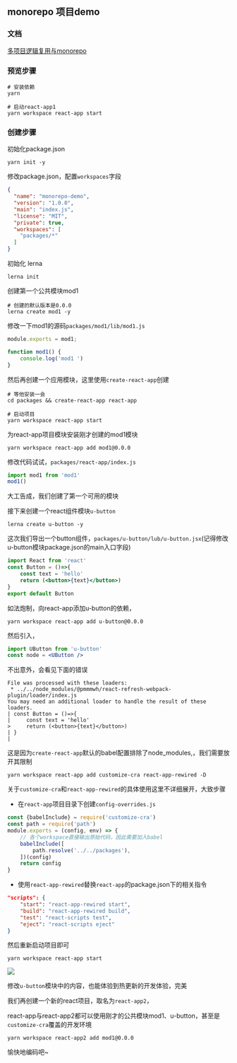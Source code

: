 
## monorepo 项目demo

### 文档

[多项目逻辑复用与monorepo](https://www.shymean.com/article/多项目逻辑复用与monorepo)

### 预览步骤
```
# 安装依赖
yarn

# 启动react-app1
yarn workspace react-app start
```

### 创建步骤
初始化package.json
```
yarn init -y
```

修改package.json，配置`workspaces`字段
```json
{
  "name": "monorepo-demo",
  "version": "1.0.0",
  "main": "index.js",
  "license": "MIT",
  "private": true,
  "workspaces": [
    "packages/*"
  ]
}
```

初始化 lerna
```
lerna init
```

创建第一个公共模块mod1

```
# 创建的默认版本是0.0.0
lerna create mod1 -y
```

修改一下mod1的源码`packages/mod1/lib/mod1.js`
```js
module.exports = mod1;

function mod1() {
    console.log('mod1 ')
}
```
然后再创建一个应用模块，这里使用`create-react-app`创建

```
# 等他安装一会
cd packages && create-react-app react-app

# 启动项目
yarn workspace react-app start
```

为react-app项目模块安装刚才创建的mod1模块

```
yarn workspace react-app add mod1@0.0.0
```

修改代码试试，`packages/react-app/index.js`

```js
import mod1 from 'mod1'
mod1()
```

大工告成，我们创建了第一个可用的模块

接下来创建一个react组件模块`u-button`
```
lerna create u-button -y
```
这次我们导出一个button组件，`packages/u-button/lub/u-button.jsx`(记得修改u-button模块package.json的main入口字段)
```jsx
import React from 'react'
const Button = ()=>{
    const text = 'hello'
    return (<button>{text}</button>)
}
export default Button
```
如法炮制，向react-app添加u-button的依赖，

```
yarn workspace react-app add u-button@0.0.0
```
然后引入，
```jsx
import UButton from 'u-button'
const node = <UButton />
```

不出意外，会看见下面的错误

```
File was processed with these loaders:
 * ../../node_modules/@pmmmwh/react-refresh-webpack-plugin/loader/index.js
You may need an additional loader to handle the result of these loaders.
| const Button = ()=>{
|     const text = 'hello'
>     return (<button>{text}</button>)
| }
|
```

这是因为`create-react-app`默认的babel配置排除了node_modules,，我们需要放开其限制

```
yarn workspace react-app add customize-cra react-app-rewired -D
```
关于`customize-cra`和`react-app-rewired`的具体使用这里不详细展开，大致步骤
* 在`react-app`项目目录下创建`config-overrides.js`
```js
const {babelInclude} = require('customize-cra')
const path = require('path')
module.exports = (config, env) => {
    // 各个workspace直接输出原始代码，因此需要加入babel
    babelInclude([
        path.resolve('../../packages'),
    ])(config)
    return config
}
```
* 使用`react-app-rewired`替换`react-app`的package.json下的相关指令
```json
"scripts": {
    "start": "react-app-rewired start",
    "build": "react-app-rewired build",
    "test": "react-scripts test",
    "eject": "react-scripts eject"
}
```

然后重新启动项目即可
```
yarn workspace react-app start
```

![](http://img.shymean.com/oPic/1619452346670_901.png)

修改`u-button`模块中的内容，也能体验到热更新的开发体验，完美


我们再创建一个新的react项目，取名为`react-app2`，

react-app与react-app2都可以使用刚才的公共模块mod1、u-button，甚至是`customize-cra`覆盖的开发环境
```
yarn workspace react-app2 add mod1@0.0.0
```

愉快地编码吧~




